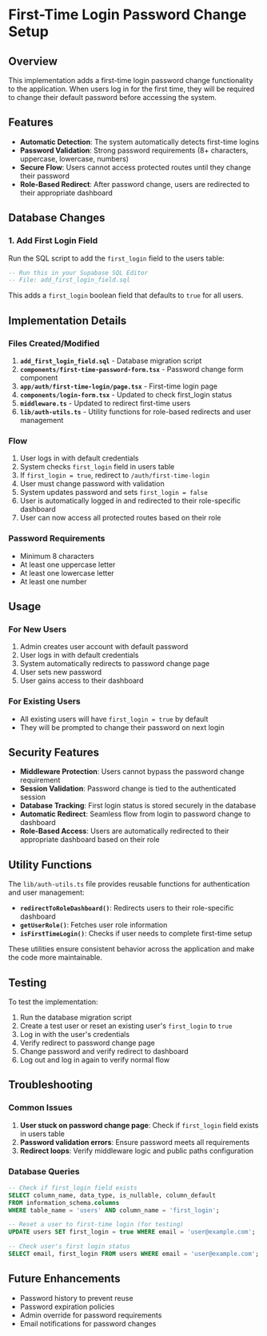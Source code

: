 # First-Time Login Password Change Setup

## Overview

This implementation adds a first-time login password change functionality to the application. When users log in for the first time, they will be required to change their default password before accessing the system.

## Features

- **Automatic Detection**: The system automatically detects first-time logins
- **Password Validation**: Strong password requirements (8+ characters, uppercase, lowercase, numbers)
- **Secure Flow**: Users cannot access protected routes until they change their password
- **Role-Based Redirect**: After password change, users are redirected to their appropriate dashboard

## Database Changes

### 1. Add First Login Field

Run the SQL script to add the `first_login` field to the users table:

```sql
-- Run this in your Supabase SQL Editor
-- File: add_first_login_field.sql
```

This adds a `first_login` boolean field that defaults to `true` for all users.

## Implementation Details

### Files Created/Modified

1. **`add_first_login_field.sql`** - Database migration script
2. **`components/first-time-password-form.tsx`** - Password change form component
3. **`app/auth/first-time-login/page.tsx`** - First-time login page
4. **`components/login-form.tsx`** - Updated to check first_login status
5. **`middleware.ts`** - Updated to redirect first-time users
6. **`lib/auth-utils.ts`** - Utility functions for role-based redirects and user management

### Flow

1. User logs in with default credentials
2. System checks `first_login` field in users table
3. If `first_login = true`, redirect to `/auth/first-time-login`
4. User must change password with validation
5. System updates password and sets `first_login = false`
6. User is automatically logged in and redirected to their role-specific dashboard
7. User can now access all protected routes based on their role

### Password Requirements

- Minimum 8 characters
- At least one uppercase letter
- At least one lowercase letter
- At least one number

## Usage

### For New Users

1. Admin creates user account with default password
2. User logs in with default credentials
3. System automatically redirects to password change page
4. User sets new password
5. User gains access to their dashboard

### For Existing Users

- All existing users will have `first_login = true` by default
- They will be prompted to change their password on next login

## Security Features

- **Middleware Protection**: Users cannot bypass the password change requirement
- **Session Validation**: Password change is tied to the authenticated session
- **Database Tracking**: First login status is stored securely in the database
- **Automatic Redirect**: Seamless flow from login to password change to dashboard
- **Role-Based Access**: Users are automatically redirected to their appropriate dashboard based on their role

## Utility Functions

The `lib/auth-utils.ts` file provides reusable functions for authentication and user management:

- **`redirectToRoleDashboard()`**: Redirects users to their role-specific dashboard
- **`getUserRole()`**: Fetches user role information
- **`isFirstTimeLogin()`**: Checks if user needs to complete first-time setup

These utilities ensure consistent behavior across the application and make the code more maintainable.

## Testing

To test the implementation:

1. Run the database migration script
2. Create a test user or reset an existing user's `first_login` to `true`
3. Log in with the user's credentials
4. Verify redirect to password change page
5. Change password and verify redirect to dashboard
6. Log out and log in again to verify normal flow

## Troubleshooting

### Common Issues

1. **User stuck on password change page**: Check if `first_login` field exists in users table
2. **Password validation errors**: Ensure password meets all requirements
3. **Redirect loops**: Verify middleware logic and public paths configuration

### Database Queries

```sql
-- Check if first_login field exists
SELECT column_name, data_type, is_nullable, column_default 
FROM information_schema.columns 
WHERE table_name = 'users' AND column_name = 'first_login';

-- Reset a user to first-time login (for testing)
UPDATE users SET first_login = true WHERE email = 'user@example.com';

-- Check user's first login status
SELECT email, first_login FROM users WHERE email = 'user@example.com';
```

## Future Enhancements

- Password history to prevent reuse
- Password expiration policies
- Admin override for password requirements
- Email notifications for password changes
